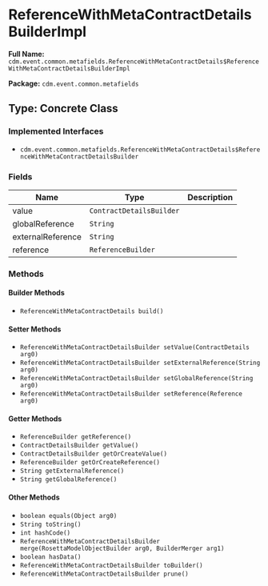 # ReferenceWithMetaContractDetailsBuilderImpl

**Full Name:** `cdm.event.common.metafields.ReferenceWithMetaContractDetails$ReferenceWithMetaContractDetailsBuilderImpl`

**Package:** `cdm.event.common.metafields`

## Type: Concrete Class

### Implemented Interfaces

- `cdm.event.common.metafields.ReferenceWithMetaContractDetails$ReferenceWithMetaContractDetailsBuilder`

### Fields

| Name | Type | Description |
|------|------|-------------|
| value | `ContractDetailsBuilder` |  |
| globalReference | `String` |  |
| externalReference | `String` |  |
| reference | `ReferenceBuilder` |  |

### Methods

#### Builder Methods

- `ReferenceWithMetaContractDetails build()`

#### Setter Methods

- `ReferenceWithMetaContractDetailsBuilder setValue(ContractDetails arg0)`
- `ReferenceWithMetaContractDetailsBuilder setExternalReference(String arg0)`
- `ReferenceWithMetaContractDetailsBuilder setGlobalReference(String arg0)`
- `ReferenceWithMetaContractDetailsBuilder setReference(Reference arg0)`

#### Getter Methods

- `ReferenceBuilder getReference()`
- `ContractDetailsBuilder getValue()`
- `ContractDetailsBuilder getOrCreateValue()`
- `ReferenceBuilder getOrCreateReference()`
- `String getExternalReference()`
- `String getGlobalReference()`

#### Other Methods

- `boolean equals(Object arg0)`
- `String toString()`
- `int hashCode()`
- `ReferenceWithMetaContractDetailsBuilder merge(RosettaModelObjectBuilder arg0, BuilderMerger arg1)`
- `boolean hasData()`
- `ReferenceWithMetaContractDetailsBuilder toBuilder()`
- `ReferenceWithMetaContractDetailsBuilder prune()`

